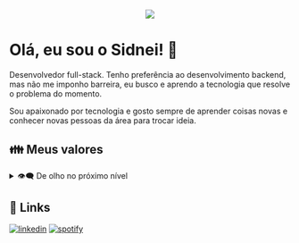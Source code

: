 <h4 align="center">
<img src="https://user-images.githubusercontent.com/25608316/163562780-1bf7d118-59d4-494f-bb79-81f8d2a69c32.gif"/>
</h4>

# Olá, eu sou o Sidnei! 🚀

Desenvolvedor full-stack. Tenho preferência ao desenvolvimento backend, mas não me imponho barreira, eu busco e aprendo a tecnologia que resolve o problema do momento.

Sou apaixonado por tecnologia e gosto sempre de aprender coisas novas e conhecer novas pessoas da área para trocar ideia.

## :family: Meus valores



<details>
  <summary>👁️‍🗨️ De olho no próximo nível</summary>
  
 > Estou sempre buscando formas de melhorar quem sou, tecnicamente, profissionalmente e pessoalmente. Cada experiência que vivencio ponho um olhar atento de como posso extrair crescimento e aprendizado dela.
  
</details>

## 🔗 Links

[![linkedin](https://img.shields.io/badge/linkedin-0A66C2?style=for-the-badge&logo=linkedin&logoColor=white)](https://www.linkedin.com/in/sidneijr/)
[![spotify](https://img.shields.io/badge/-Spotify-3bb34b?style=for-the-badge&logo=spotify&logoColor=white)](https://open.spotify.com/playlist/3FcpJesloHvI9jXROK0ecy)
